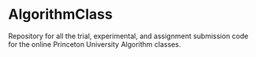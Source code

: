 # AlgorithmClass

Repository for all the trial, experimental, and assignment submission code for the online Princeton University Algorithm classes.
